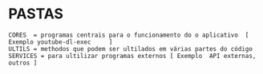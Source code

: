 # PASTAS 
    CORES  = programas centrais para o funcionamento do o aplicativo  [ Exemplo youtube-dl-exec     ] 
    ULTILS = methodos que podem ser ultilados em várias partes do código
    SERVICES = para ultilizar programas externos [ Exemplo  API externas, outros ]